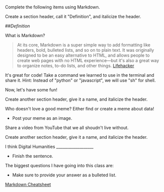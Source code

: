 Complete the following items using Markdown.

Create a section header, call it "Definition", and italicize the header.

##<i>Definition</i>

What is Markdown?
>At its core, Markdown is a super simple way to add formatting like headers, bold, bulleted lists, and so on to plain text. It was originally designed to be an easy alternative to HTML, and allows people to create web pages with no HTML experience—but it's also a great way to organize notes, to-do lists, and other things.
[Lifehacker](http://lifehacker.com/5943320/what-is-markdown-and-why-is-it-better-for-my-to-do-lists-and-notes)

It's great for code! Take a command we learned to use in the terminal and share it. Hint: Instead of "python" or "javascript", we will use "sh" for shell.

Now, let's have some fun! 

Create another section header, give it a name, and italicize the header.

Who doesn't love a good meme? Either find or create a meme about data!
* Post your meme as an image.

Share a video from YouTube that we all shoudn't live without. 

Create another section header, give it a name, and italicize the header.

I think Digital Humanities ___________________
* Finish the sentence. 

The biggest questions I have going into this class are:
  * Make sure to provide your answer as a bulleted list.
  
 
  
  
[Markdown Cheatsheet](https://github.com/adam-p/markdown-here/wiki/Markdown-Cheatsheet)
